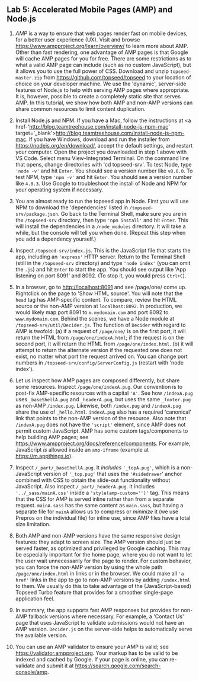 ## Lab 5: Accelerated Mobile Pages (AMP) and Node.js

1. _AMP_ is a way to ensure that web pages render fast on mobile devices, for a better user experience (UX). Visit and browse <a href='https://www.ampproject.org/learn/overview/' target='_blank'>https://www.ampproject.org/learn/overview/</a> to learn more about AMP. Other than fast rendering, one advantage of AMP pages is that Google will cache AMP pages for you for free. There are some restrictions as to what a valid AMP page can include (such as no custom JavaScript), but it allows you to use the full power of CSS. Download and unzip `topseed-master.zip` from <a href='https://github.com/topseed/topseed' target='_blank'>https://github.com/topseed/topseed</a> to your location of choice on your developer machine. We use the 'dynamic', server-side features of Node.js to help with serving AMP pages where appropriate. It is, however, possible to create a completely static site that serves AMP. In this tutorial, we show how both AMP and non-AMP versions can share common resources to limit content duplication.

2. Install Node.js and NPM. If you have a Mac, follow the instructions at <a href-'http://blog.teamtreehouse.com/install-node-js-npm-mac' target='_blank'>http://blog.teamtreehouse.com/install-node-js-npm-mac</a>. If you have Windows, download and run the installer from <a href='https://nodejs.org/en/download/' target='_blank'>https://nodejs.org/en/download/</a>, accept the default settings, and restart your computer. Open the project you downloaded in step 1 above with VS Code. Select menu View-Integrated Terminal. On the command line that opens, change directories with 'cd topseed-srv'. To test Node, type `'node -v'` and hit `Enter`. You should see a version number like `v8.0.0`. To test NPM, type `'npm -v'` and hit `Enter`. You should see a version number like `4.0.3`. Use Google to troubleshoot the install of Node and NPM for your operating system if necessary. 

3. You are almost ready to run the topseed app in Node. First you will use NPM to download the 'dependencies' listed in `/topseed-srv/package.json`. Go back to the Terminal Shell, make sure you are in the `/topseed-srv` directory, then type `'npm install'` and hit `Enter`. This will install the dependencies in a `/node_modules` directory. It will take a while, but the console will tell you when done. (Repeat this step when you add a dependency yourself.)

4. Inspect `/topseed-srv/index.js`. This is the JavaScript file that starts the app, including an `'express'` HTTP server. Return to the Terminal Shell (still in the `/topseed-srv` directory) and type `'node index'` (you can omit the `.js`) and hit `Enter` to start the app. You should see output like 'App listening on port 8091' and 8092. (To stop it, you would press `Ctrl+C`).

5. In a browser, go to <a href='http://localhost:8091' target='_blank'>http://localhost:8091</a> and see /page/one/ come up. Rightclick on the page to 'Show HTML source'. You will note that the `head` tag has AMP-specific content. To compare, review the HTML source or the non-AMP version at `localhost:8092`.
In production, we would likely map port 8091 to `m.mydomain.com` and port 8092 to `www.mydomain.com`. Behind the scenes, we have a Node module at `/topseed-srv/util/Decider.js`. The function of `Decider` with regard to AMP is twofold: (a) if a request of `/page/one/` is on the first port, it will return the HTML from `/page/one/indexA.html`; if the request is on the second port, it will return the HTML from `/page/one/index.html`.  (b) it will attempt to return the alternate version if the requested one does not exist, no matter what port the request arrived on. You can change port numbers in `/topseed-srv/config/ServerConfig.js` (restart with 'node index').

6. Let us inspect how AMP pages are composed differently, but share some resources. Inspect `/page/one/indexA.pug`. Our convention is to post-fix AMP-specific resources with a capital `'A'`. See how `/indexA.pug` uses `_baseShellA.pug` and `_headerA.pug`, but uses the same `_footer.pug` as non-AMP `/index.pug`.
Likewise, both `/index.pug` and `/indexA.pug` share the use of `_hello.html`.
`indexA.pug` also has a required 'canonical' link that points to the non-AMP version of the resource. Also note that `/indexA.pug` does not have the `'script'` element, since AMP does not permit custom JavaScript. AMP has some custom tags/components to help building AMP pages; see <a href='https://www.ampproject.org/docs/reference/components' target='_blank'>https://www.ampproject.org/docs/reference/components</a>. For example, JavaScript _is_ allowed inside an `amp-iframe` (example at <a href='https://m.appthings.io' target='_blank'>https://m.appthings.io</a>). 

7. Inspect `/_part/_baseShellA.pug`. It _includes_ `'_topA.pug'`, which is a non-JavaScript version of `'_top.pug'` that uses the `'#sidedrawer`' anchor combined with CSS to obtain the slide-out functionality without JavaScript. Also inspect `/_part/_headerA.pug`. It includes `'../_sass/mainA.css'` inside a `'style(amp-custom='')'` tag. This means that the CSS for AMP is served inline rather than from a separate request. `mainA.sass` has the same content as `main.sass`, but having a separate file for `mainA` allows us to compress or _mininize_ it (we use Prepros on the individual file) for inline use, since AMP files have a total size limitation.

8. Both AMP and non-AMP versions have the same responsive design features: they adapt to screen size. The AMP version should just be served faster, as optimized and privileged by Google caching. This may be especially important for the home page, where you do not want to let the user wait unnecessarily for the page to render. For custom behavior, you can force the _non_-AMP version by using the whole path `/page/one/index.html` in links or in the browser. We could make all `'a href'` links in the app to go to non-AMP versions by adding `/index.html` to them. We usually do this to take advantage of the (JavaScript-based) Topseed Turbo feature that provides for a smoother single-page application feel.

9. In summary, the app supports fast AMP responses but provides for non-AMP fallback versions where necessary. For example, a 'Contact Us' page that uses JavaScript to validate submissions would not have an AMP version. `Decider.js` on the server-side helps to automatically serve the available version.

10. You can use an AMP validator to ensure your AMP is valid; see <a href='https://validator.ampproject.org' target='_blank'>https://validator.ampproject.org</a>. Your markup has to be valid to be indexed and cached by Google. If your page is online, you can re-validate and submit it at <a href='https://search.google.com/search-console/amp' target='_blank'>https://search.google.com/search-console/amp</a>.
